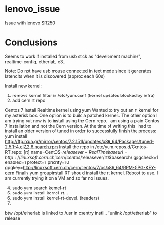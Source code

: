 # lenovo_issue
Issue with lenovo SR250


# Conclusions

Seems to work if installed from usb stick as "develoment machine", realtime-config, etherlab, e3..

Note: Do not have usb mouse connected in text mode since it generates latencits when it is discovered (approx each 60s)




Install new kernel:

1. remove kernel filter in /etc/yum.conf (kernel updates blocked by infra)
2. add cern rt repo

Centos 7 Install Realtime kernel using yum
Wanted to try out an rt kernel for my asterisk box. One option is to build a patched kernel.. The other option I am trying out now is to install using the Cern repo. I am using a plain Centos 7 installation and not the Cern version. At the time of writing this I had to install an older version of tuned in order to successfully finish the process: 
yum install http://ftp.ntua.gr/mirror/centos/7.2.1511/updates/x86_64/Packages/tuned-2.5.1-4.el7_2.6.noarch.rpm
Install the repo in /etc/yum.repos.d/Centos-RT.repo: 
[rt]
name=CentOS-$releasever - RealTime
baseurl=http://linuxsoft.cern.ch/cern/centos/$releasever/rt/$basearch/
gpgcheck=1
enabled=1
protect=1
priority=10
gpgkey=http://linuxsoft.cern.ch/cern/centos/7/os/x86_64/RPM-GPG-KEY-cern
Finally yum groupinstall RT should install the rt kernel. Reboot to use. I am currently trying it on a VM and so far no issues.


4. sudo yum search kernel-rt
5. sudo yum install kernel-rt...
6. sudo yum install kernel-rt-devel. (headers)
7.  




btw /opt/etherlab is linked to /usr in csentry instll.. "unlink /opt/etherlab" to release

